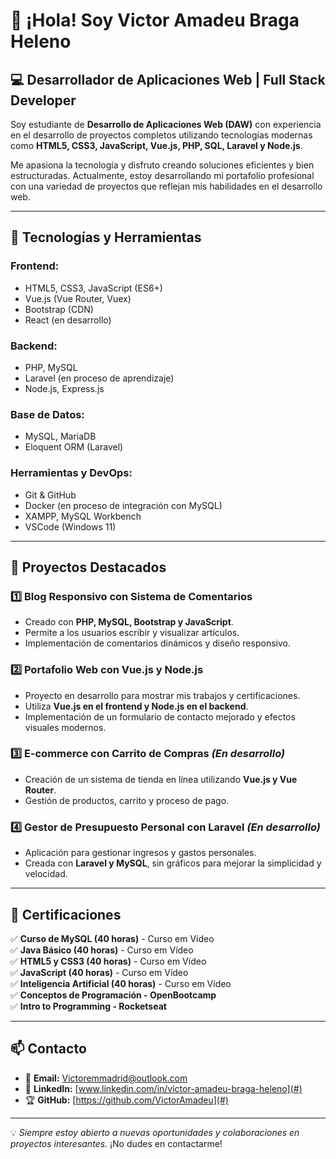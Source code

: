 # 👋 ¡Hola! Soy Victor Amadeu Braga Heleno

## 💻 Desarrollador de Aplicaciones Web | Full Stack Developer

Soy estudiante de **Desarrollo de Aplicaciones Web (DAW)** con experiencia en el desarrollo de proyectos completos utilizando tecnologías modernas como **HTML5, CSS3, JavaScript, Vue.js, PHP, SQL, Laravel y Node.js**.

Me apasiona la tecnología y disfruto creando soluciones eficientes y bien estructuradas. Actualmente, estoy desarrollando mi portafolio profesional con una variedad de proyectos que reflejan mis habilidades en el desarrollo web.

---

## 🚀 Tecnologías y Herramientas

### **Frontend:**
- HTML5, CSS3, JavaScript (ES6+)
- Vue.js (Vue Router, Vuex)
- Bootstrap (CDN)
- React (en desarrollo)

### **Backend:**
- PHP, MySQL
- Laravel (en proceso de aprendizaje)
- Node.js, Express.js

### **Base de Datos:**
- MySQL, MariaDB
- Eloquent ORM (Laravel)

### **Herramientas y DevOps:**
- Git & GitHub
- Docker (en proceso de integración con MySQL)
- XAMPP, MySQL Workbench
- VSCode (Windows 11)

---

## 📂 Proyectos Destacados

### **1️⃣ Blog Responsivo con Sistema de Comentarios**
- Creado con **PHP, MySQL, Bootstrap y JavaScript**.
- Permite a los usuarios escribir y visualizar artículos.
- Implementación de comentarios dinámicos y diseño responsivo.

### **2️⃣ Portafolio Web con Vue.js y Node.js**
- Proyecto en desarrollo para mostrar mis trabajos y certificaciones.
- Utiliza **Vue.js en el frontend y Node.js en el backend**.
- Implementación de un formulario de contacto mejorado y efectos visuales modernos.

### **3️⃣ E-commerce con Carrito de Compras** *(En desarrollo)*
- Creación de un sistema de tienda en línea utilizando **Vue.js y Vue Router**.
- Gestión de productos, carrito y proceso de pago.

### **4️⃣ Gestor de Presupuesto Personal con Laravel** *(En desarrollo)*
- Aplicación para gestionar ingresos y gastos personales.
- Creada con **Laravel y MySQL**, sin gráficos para mejorar la simplicidad y velocidad.

---

## 📜 Certificaciones

✅ **Curso de MySQL (40 horas)** - Curso em Vídeo   
✅ **Java Básico (40 horas)** - Curso em Vídeo   
✅ **HTML5 y CSS3 (40 horas)** - Curso em Vídeo   
✅ **JavaScript (40 horas)** - Curso em Vídeo   
✅ **Inteligencia Artificial (40 horas)** - Curso em Vídeo   
✅ **Conceptos de Programación - OpenBootcamp**   
✅ **Intro to Programming - Rocketseat**   

---

## 📫 Contacto
- 📧 **Email:** [Victoremmadrid@outlook.com](#)
- 🔗 **LinkedIn:** [www.linkedin.com/in/victor-amadeu-braga-heleno](#)
- 🏆 **GitHub:** [https://github.com/VictorAmadeu](#) 

---

💡 *Siempre estoy abierto a nuevas oportunidades y colaboraciones en proyectos interesantes.* ¡No dudes en contactarme!
